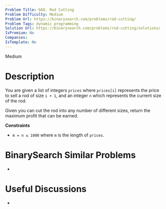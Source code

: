 ```yaml
---
Problem Title: 668. Rod Cutting
Problem Difficulty: Medium
Problem Url: https://binarysearch.com/problems/rod-cutting/
Problem Tags: dynamic programming
Solution Url: https://binarysearch.com/problems/rod-cutting/solutions/
IsPremium: No
Companies: 
IsTemplate: No
---
```


<span style="color: ;">Medium</span>

# Description

You are given a list of integers `prices` where `prices[i]` represents the price to sell a rod of size `i + 1`, and an integer `n` which represents the current size of the rod.

Given you can cut the rod into any number of different sizes, return the maximum profit that can be earned.

**Constraints**
- `m = n ≤ 1000` where `m` is the length of `prices`.


# BinarySearch Similar Problems

- []()

# Useful Discussions

- []()
